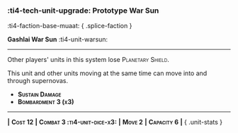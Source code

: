 ### :ti4-tech-unit-upgrade: **Prototype War Sun**
:ti4-faction-base-muaat:
{ .splice-faction }

**Gashlai War Sun** :ti4-unit-warsun:

---

Other players' units in this system lose <span style="font-variant:small-caps;">Planetary Shield</span>.

This unit and other units moving at the same time can move into and through supernovas.

* <span style="font-variant:small-caps;white-space: nowrap;">**Sustain Damage**</span> 
* <span style="font-variant:small-caps;white-space: nowrap;">**Bombardment 3 (x3)**</span>

---

__|__ <span style="font-variant:small-caps;white-space: nowrap;">**Cost 12**</span> __|__ <span style="font-variant:small-caps;white-space: nowrap;">**Combat 3 :ti4-unit-dice-x3:**</span> __|__ <span style="font-variant:small-caps;white-space: nowrap;">**Move 2**</span> __|__ <span style="font-variant:small-caps;white-space: nowrap;">**Capacity 6**</span> __|__
{ .unit-stats }
